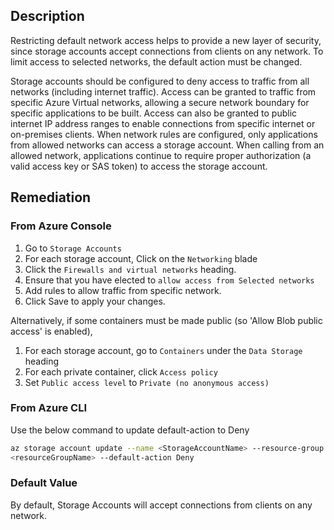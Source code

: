 ## Description

Restricting default network access helps to provide a new layer of security, since storage accounts accept connections from clients on any network. To limit access to selected networks, the default action must be changed.

Storage accounts should be configured to deny access to traffic from all networks (including internet traffic). Access can be granted to traffic from specific Azure Virtual networks, allowing a secure network boundary for specific applications to be built. Access can also be granted to public internet IP address ranges to enable connections from specific internet or on-premises clients. When network rules are configured, only applications from allowed networks can access a storage account. When calling from an allowed network, applications continue to require proper authorization (a valid access key or SAS token) to access the storage account.

## Remediation

### From Azure Console

1. Go to `Storage Accounts`
2. For each storage account, Click on the `Networking` blade
3. Click the `Firewalls and virtual networks` heading.
4. Ensure that you have elected to `allow access from Selected networks`
5. Add rules to allow traffic from specific network.
6. Click Save to apply your changes.

Alternatively, if some containers must be made public (so 'Allow Blob public access' is
enabled),

1. For each storage account, go to `Containers` under the `Data Storage` heading
2. For each private container, click `Access policy`
3. Set `Public access level` to `Private (no anonymous access)`

### From Azure CLI

Use the below command to update default-action to Deny

```bash
az storage account update --name <StorageAccountName> --resource-group
<resourceGroupName> --default-action Deny
```

### Default Value

By default, Storage Accounts will accept connections from clients on any network.